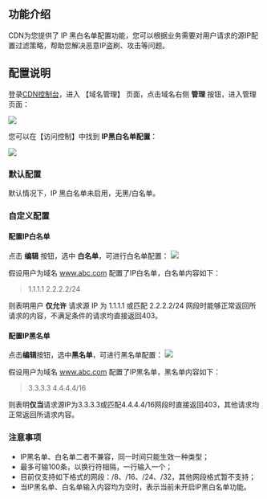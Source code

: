 ## 功能介绍
CDN为您提供了 IP 黑白名单配置功能，您可以根据业务需要对用户请求的源IP配置过滤策略，帮助您解决恶意IP盗刷、攻击等问题。


## 配置说明
登录[CDN控制台](https://console.qcloud.com/cdn)，进入 【域名管理】 页面，点击域名右侧 **管理** 按钮，进入管理页面：

![](https://mc.qcloudimg.com/static/img/70a01c53cfaa997013da2cb4b699bbf1/donmai_management.png)

您可以在【访问控制】中找到 **IP黑白名单配置**：

![](https://mc.qcloudimg.com/static/img/cff0543a5a631c34e4c42f48b3d1e939/image.png)


### 默认配置
默认情况下，IP 黑白名单未启用，无黑/白名单。


### 自定义配置
#### 配置IP白名单
点击 **编辑** 按钮，选中 **白名单**，可进行白名单配置：
![](https://mc.qcloudimg.com/static/img/05895dcbe0087a82b5eef7090bbdaebd/image.png)

假设用户为域名 www.abc.com  配置了IP白名单，白名单内容如下：

> 1.1.1.1
> 2.2.2.2/24

则表明用户 **仅允许** 请求源 IP 为 1.1.1.1 或匹配 2.2.2.2/24 网段时能够正常返回所请求的内容，不满足条件的请求均直接返回403。 


#### 配置IP黑名单
点击**编辑**按钮，选中**黑名单**，可进行黑名单配置：
![](https://mc.qcloudimg.com/static/img/8624887bebd45498030f90d377ef5fb3/image.png)

假设用户为域名  www.abc.com  配置了IP黑名单，黑名单内容如下：

> 3.3.3.3
> 4.4.4.4/16

则表明**仅当**请求源IP为3.3.3.3或匹配4.4.4.4/16网段时直接返回403，其他请求均正常返回所请求内容。


### 注意事项
+ IP黑名单、白名单二者不兼容，同一时间只能生效一种类型；
+ 最多可输100条，以换行符相隔，一行输入一个；
+ 目前仅支持如下格式的网段：/8、/16、/24、/32，其他网段格式暂不支持；
+ 当IP黑名单、白名单输入内容均为空时，表示当前未开启IP黑白名单功能。


